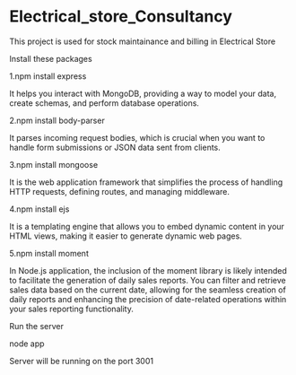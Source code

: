 # Electrical_store_Consultancy

This project is used for stock maintainance and billing in Electrical Store

Install these packages

1.npm install express

It helps you interact with MongoDB, providing a way to model your data, create schemas, and perform database operations.

2.npm install body-parser

It parses incoming request bodies, which is crucial when you want to handle form submissions or JSON data sent from clients.

3.npm install mongoose

It is the web application framework that simplifies the process of handling HTTP requests, defining routes, and managing middleware.

4.npm install ejs

It is a templating engine that allows you to embed dynamic content in your HTML views, making it easier to generate dynamic web pages.

5.npm install moment

In Node.js application, the inclusion of the moment library is likely intended to facilitate the generation of daily sales reports. You can filter and retrieve sales data based on the current date, allowing for the seamless creation of daily reports and enhancing the precision of date-related operations within your sales reporting functionality.

Run the server

node app

Server will be running on the port 3001
